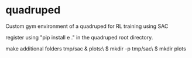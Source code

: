 # quadruped
Custom gym environment of a quadruped for RL training using SAC



register using "pip install e ." in the quadruped root directory.


make additional folders tmp/sac & plots:\\
$ mkdir -p tmp/sac\\
$ mkdir plots
